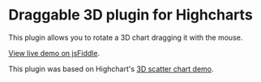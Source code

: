 Draggable 3D plugin for Highcharts
==================================

This plugin allows you to rotate a 3D chart dragging it with the mouse.

[View live demo on jsFiddle](http://jsfiddle.net/paulo_raca/n5p9poxc/).


This plugin was based on Highchart's [3D scatter chart demo](http://www.highcharts.com/demo/3d-scatter-draggable).